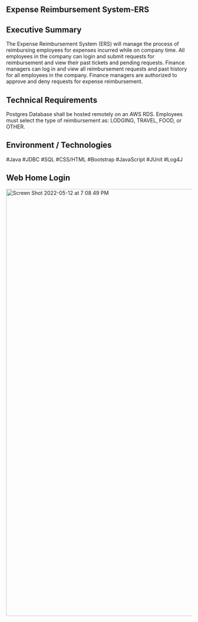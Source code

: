 ## Expense Reimbursement System-ERS


## Executive Summary
The Expense Reimbursement System (ERS) will manage the process of reimbursing employees for expenses incurred while on company time. All employees in the company can login and submit requests for reimbursement and view their past tickets and pending requests. Finance managers can log in and view all reimbursement requests and past history for all employees in the company. Finance managers are authorized to approve and deny requests for expense reimbursement.

## Technical Requirements
Postgres Database shall be hosted remotely on an AWS RDS.
Employees must select the type of reimbursement as: LODGING, TRAVEL, FOOD, or OTHER.


## Environment / Technologies 

#Java 
#JDBC 
#SQL 
#CSS/HTML 
#Bootstrap 
#JavaScript 
#JUnit 
#Log4J

## Web Home Login

<img width="1160" alt="Screen Shot 2022-05-12 at 7 08 49 PM" src="https://user-images.githubusercontent.com/102433425/168192943-c3dfbd29-9d7d-43cf-8448-1000221657e3.png">


